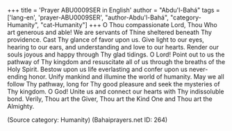+++
title = 'Prayer ABU0009SER in English'
author = "Abdu'l-Bahá"
tags = ['lang-en', 'prayer-ABU0009SER', "author-Abdu'l-Bahá", "category-Humanity", "cat-Humanity"]
+++
O Thou compassionate Lord, Thou Who art generous and able!  We are servants of Thine sheltered beneath Thy providence.  Cast Thy glance of favor upon us.  Give light to our eyes, hearing to our ears, and understanding and love to our hearts.  Render our souls joyous and happy through Thy glad tidings.  O Lord!  Point out to us the pathway of Thy kingdom and resuscitate all of us through the breaths of the Holy Spirit.  Bestow upon us life everlasting and confer upon us never-ending honor.  Unify mankind and illumine the world of humanity.
May we all follow Thy pathway, long for Thy good pleasure and seek the mysteries of Thy kingdom.  O God!  Unite us and connect our hearts with Thy indissoluble bond.  Verily, Thou art the Giver, Thou art the Kind One and Thou art the Almighty.

(Source category: Humanity)
(Bahaiprayers.net ID: 264)
